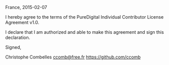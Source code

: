 France, 2015-02-07

I hereby agree to the terms of the PureDigital Individual Contributor License
Agreement v1.0.

I declare that I am authorized and able to make this agreement and sign this
declaration.

Signed,

Christophe Combelles ccomb@free.fr https://github.com/ccomb
